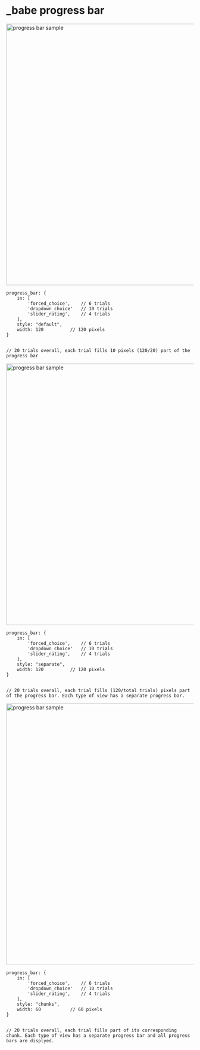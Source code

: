 # \_babe progress bar

<img src='images/progress_samples/pb_default.png' alt='progress bar sample' height='auto' width='700' />

```
progress_bar: {
    in: [
        'forced_choice',    // 6 trials
        'dropdown_choice'   // 10 trials
        'slider_rating',    // 4 trials
    ],
    style: "default",
    width: 120          // 120 pixels
}


// 20 trials overall, each trial fills 10 pixels (120/20) part of the progress bar
```

<img src='images/progress_samples/pb_separate.png' alt='progress bar sample' height='auto' width='700' />

```
progress_bar: {
    in: [
        'forced_choice',    // 6 trials
        'dropdown_choice'   // 10 trials
        'slider_rating',    // 4 trials
    ],
    style: "separate",
    width: 120          // 120 pixels
}


// 20 trials overall, each trial fills (120/total trials) pixels part of the progress bar. Each type of view has a separate progress bar.
```

<img src='images/progress_samples/pb_chunks.png' alt='progress bar sample' height='auto' width='700' />

```
progress_bar: {
    in: [
        'forced_choice',    // 6 trials
        'dropdown_choice'   // 10 trials
        'slider_rating',    // 4 trials
    ],
    style: "chunks",
    width: 60           // 60 pixels
}


// 20 trials overall, each trial fills part of its corresponding chunk. Each type of view has a separate progress bar and all progress bars are displyed.
```
